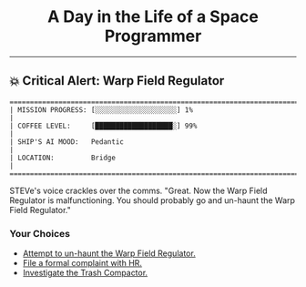 <h1 align="center">A Day in the Life of a Space Programmer</h1>

---

<h2 id="node-18">💥 Critical Alert: Warp Field Regulator</h2>

```
========================================================================
| MISSION PROGRESS: [░░░░░░░░░░░░░░░░░░░░] 1%                                  |
| COFFEE LEVEL:     [███████████████████░] 99%                                 |
| SHIP'S AI MOOD:   Pedantic                                                   |
| LOCATION:         Bridge                                                     |
========================================================================
```

STEVe's voice crackles over the comms. "Great. Now the Warp Field Regulator is malfunctioning. You should probably go and un-haunt the Warp Field Regulator."



### Your Choices

*   [Attempt to un-haunt the Warp Field Regulator.](./README-0023.md)
*   [File a formal complaint with HR.](./README-0025.md)
*   [Investigate the Trash Compactor.](./README-0019.md)
